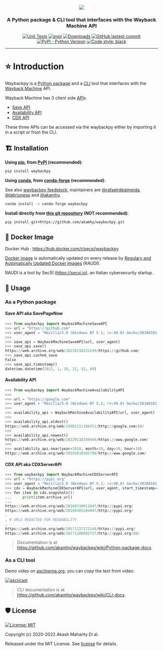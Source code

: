 <!-- markdownlint-disable MD033 MD041 -->
<div align="center">

<img src="https://raw.githubusercontent.com/akamhy/waybackpy/master/assets/waybackpy_logo.svg"><br>

<h3>A Python package & CLI tool that interfaces with the Wayback Machine API</h3>

</div>

<p align="center">
<a href="https://github.com/akamhy/waybackpy/actions?query=workflow%3ATests"><img alt="Unit Tests" src="https://github.com/akamhy/waybackpy/workflows/Tests/badge.svg"></a>
<a href="https://pypi.org/project/waybackpy/"><img alt="pypi" src="https://img.shields.io/pypi/v/waybackpy.svg"></a>
<a href="https://pepy.tech/project/waybackpy?versions=2*&versions=1*&versions=3*"><img alt="Downloads" src="https://pepy.tech/badge/waybackpy/month"></a>
<a href="https://github.com/akamhy/waybackpy/commits/master"><img alt="GitHub lastest commit" src="https://img.shields.io/github/last-commit/akamhy/waybackpy?color=blue&style=flat-square"></a>
<a href="#"><img alt="PyPI - Python Version" src="https://img.shields.io/pypi/pyversions/waybackpy?style=flat-square"></a>
<a href="https://github.com/psf/black"><img alt="Code style: black" src="https://img.shields.io/badge/code%20style-black-000000.svg"></a>
</p>

---

# ⭐️ Introduction

Waybackpy is a [Python package](https://www.udacity.com/blog/2021/01/what-is-a-python-package.html) and a [CLI](https://www.w3schools.com/whatis/whatis_cli.asp) tool that interfaces with the [Wayback Machine](https://en.wikipedia.org/wiki/Wayback_Machine) API.

 Wayback Machine has 3 client side [API](https://www.redhat.com/en/topics/api/what-are-application-programming-interfaces)s.

- [Save API](https://github.com/akamhy/waybackpy/wiki/Wayback-Machine-APIs#save-api)
- [Availability API](https://github.com/akamhy/waybackpy/wiki/Wayback-Machine-APIs#availability-api)
- [CDX API](https://github.com/akamhy/waybackpy/wiki/Wayback-Machine-APIs#cdx-api)

These three APIs can be accessed via the waybackpy either by importing it in a script or from the CLI.

## 🏗 Installation

**Using [pip](https://en.wikipedia.org/wiki/Pip_(package_manager)), from [PyPI](https://pypi.org/) (recommended)**:

```bash
pip install waybackpy
```

**Using [conda](https://en.wikipedia.org/wiki/Conda_(package_manager)), from [conda-forge](https://anaconda.org/conda-forge/waybackpy) (recommended)**:

See also [waybackpy feedstock](https://github.com/conda-forge/waybackpy-feedstock), maintainers are [@rafaelrdealmeida](https://github.com/rafaelrdealmeida/),
 [@labriunesp](https://github.com/labriunesp/)
 and [@akamhy](https://github.com/akamhy/).

```bash
conda install -c conda-forge waybackpy
```

**Install directly from [this git repository](https://github.com/akamhy/waybackpy) (NOT recommended)**:

```bash
pip install git+https://github.com/akamhy/waybackpy.git
```

## 🐳 Docker Image

Docker Hub : <https://hub.docker.com/r/secsi/waybackpy>

[Docker image](https://searchitoperations.techtarget.com/definition/Docker-image) is automatically updated on every release by [Regulary and Automatically Updated Docker Images](https://github.com/cybersecsi/RAUDI) (RAUDI).

RAUDI is a tool by SecSI (<https://secsi.io>), an Italian cybersecurity startup.

## 🚀 Usage

### As a Python package

#### Save API aka SavePageNow

```python
>>> from waybackpy import WaybackMachineSaveAPI
>>> url = "https://github.com"
>>> user_agent = "Mozilla/5.0 (Windows NT 5.1; rv:40.0) Gecko/20100101 Firefox/40.0"
>>>
>>> save_api = WaybackMachineSaveAPI(url, user_agent)
>>> save_api.save()
https://web.archive.org/web/20220118125249/https://github.com/
>>> save_api.cached_save
False
>>> save_api.timestamp()
datetime.datetime(2022, 1, 18, 12, 52, 49)
```

#### Availability API

```python
>>> from waybackpy import WaybackMachineAvailabilityAPI
>>>
>>> url = "https://google.com"
>>> user_agent = "Mozilla/5.0 (Windows NT 5.1; rv:40.0) Gecko/20100101 Firefox/40.0"
>>>
>>> availability_api = WaybackMachineAvailabilityAPI(url, user_agent)
>>>
>>> availability_api.oldest()
https://web.archive.org/web/19981111184551/http://google.com:80/
>>>
>>> availability_api.newest()
https://web.archive.org/web/20220118150444/https://www.google.com/
>>>
>>> availability_api.near(year=2010, month=10, day=10, hour=10)
https://web.archive.org/web/20101010101708/http://www.google.com/
```

#### CDX API aka CDXServerAPI

```python
>>> from waybackpy import WaybackMachineCDXServerAPI
>>> url = "https://pypi.org"
>>> user_agent = "Mozilla/5.0 (Windows NT 5.1; rv:40.0) Gecko/20100101 Firefox/40.0"
>>> cdx = WaybackMachineCDXServerAPI(url, user_agent, start_timestamp=2016, end_timestamp=2017)
>>> for item in cdx.snapshots():
...     print(item.archive_url)
...
https://web.archive.org/web/20160110011047/http://pypi.org/
https://web.archive.org/web/20160305104847/http://pypi.org/
.
. # URLS REDACTED FOR READABILITY
.
https://web.archive.org/web/20171127171549/https://pypi.org/
https://web.archive.org/web/20171206002737/http://pypi.org:80/
```

> Documentation is at <https://github.com/akamhy/waybackpy/wiki/Python-package-docs>.

### As a CLI tool

Demo video on [asciinema.org](https://asciinema.org), you can copy the text from video:

[![asciicast](https://asciinema.org/a/464367.svg)](https://asciinema.org/a/464367)

> CLI documentation is at <https://github.com/akamhy/waybackpy/wiki/CLI-docs>.

## 🛡 License

[![License: MIT](https://img.shields.io/badge/License-MIT-green.svg)](https://github.com/akamhy/waybackpy/blob/master/LICENSE)

Copyright (c) 2020-2022 Akash Mahanty Et al.

Released under the MIT License. See [license](https://github.com/akamhy/waybackpy/blob/master/LICENSE) for details.
